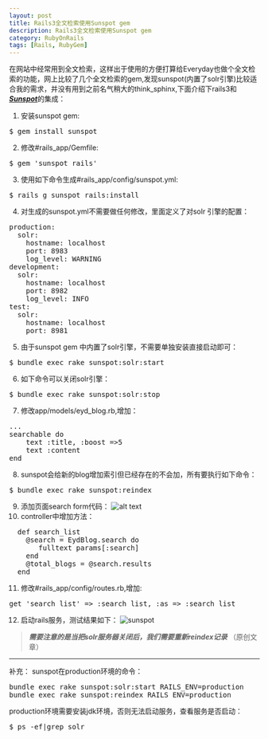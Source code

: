 ```yaml
---
layout: post
title: Rails3全文检索使用Sunspot gem
description: Rails3全文检索使用Sunspot gem
category: RubyOnRails
tags: [Rails, RubyGem]
---
```

在网站中经常用到全文检索，这样出于使用的方便打算给Everyday也做个全文检索的功能，网上比较了几个全文检索的gem,发现sunspot(内置了solr引擎)比较适合我的需求，并没有用到之前名气稍大的think_sphinx,下面介绍下rails3和[***Sunspot***][1]的集成：

 1. 安装sunspot gem:
<pre>
$ gem install sunspot
</pre>
 2. 修改#rails_app/Gemfile:
<pre>
$ gem 'sunspot_rails'
</pre>
 3. 使用如下命令生成#rails_app/config/sunspot.yml:
<pre>
$ rails g sunspot_rails:install
</pre>
 4. 对生成的sunspot.yml不需要做任何修改，里面定义了对solr 引擎的配置：
<pre>
production:
  solr:
    hostname: localhost
    port: 8983
    log_level: WARNING
development:
  solr:
    hostname: localhost
    port: 8982
    log_level: INFO
test:
  solr:
    hostname: localhost
    port: 8981
</pre>
 5. 由于sunspot gem 中内置了solr引擎，不需要单独安装直接启动即可：
<pre>
$ bundle exec rake sunspot:solr:start
</pre>
 6. 如下命令可以关闭solr引擎：
<pre>
$ bundle exec rake sunspot:solr:stop
</pre>
 7. 修改app/models/eyd_blog.rb,增加：
<pre>
...
searchable do
    text :title, :boost =>5
    text :content
end
</pre>
 8. sunspot会给新的blog增加索引但已经存在的不会加，所有要执行如下命令：
<pre>
$ bundle exec rake sunspot:reindex
</pre>
 9. 添加页面search form代码：
![alt text][2]
 10. controller中增加方法：
<pre>
  def search_list
    @search = EydBlog.search do
       fulltext params[:search]
    end
    @total_blogs = @search.results
  end
</pre>
 11. 修改#rails_app/config/routes.rb,增加:
<pre>
get 'search_list' => :search_list, :as => :search_list
</pre>
 12. 启动rails服务，测试结果如下：
![sunspot][3]

> ***需要注意的是当把solr服务器关闭后，我们需要重新reindex记录*** （原创文章）

----------
补充：
sunspot在production环境的命令：
<pre>
bundle exec rake sunspot:solr:start RAILS_ENV=production
bundle exec rake sunspot:reindex RAILS_ENV=production
</pre>
production环境需要安装jdk环境，否则无法启动服务，查看服务是否启动：
<pre>
$ ps -ef|grep solr
</pre>

  [1]: http://outoftime.github.com/sunspot/ "sunspot"
  [2]: http://cms.everyday-cn.com/system/pictures/973/large__search.png?1320390727 "search code"
  [3]: http://cms.everyday-cn.com/system/pictures/974/large_result_list.png?1320391117 "search_results"
